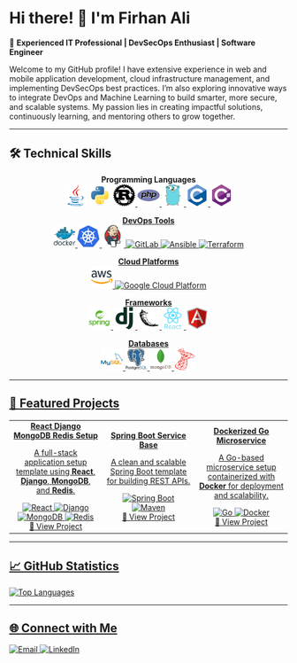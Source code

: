 # Hi there! 👋 I'm Firhan Ali

🌟 **Experienced IT Professional | DevSecOps Enthusiast | Software Engineer**

Welcome to my GitHub profile! I have extensive experience in web and mobile application development, cloud infrastructure management, and implementing DevSecOps best practices. I’m also exploring innovative ways to integrate DevOps and Machine Learning to build smarter, more secure, and scalable systems. My passion lies in creating impactful solutions, continuously learning, and mentoring others to grow together.

---

## 🛠️ **Technical Skills**

<p align="center">
  <!-- Programming Languages -->
  <strong>Programming Languages</strong><br>
  <img src="https://raw.githubusercontent.com/devicons/devicon/master/icons/java/java-original.svg" alt="Java" width="40" height="40"/> 
  <img src="https://raw.githubusercontent.com/devicons/devicon/master/icons/python/python-original.svg" alt="Python" width="40" height="40"/> 
  <a href="https://www.rust-lang.org" target="_blank" rel="noreferrer"> <img src="https://raw.githubusercontent.com/devicons/devicon/master/icons/rust/rust-original.svg" alt="rust" width="40" height="40"/>
  <img src="https://raw.githubusercontent.com/devicons/devicon/master/icons/php/php-original.svg" alt="PHP" width="40" height="40"/> 
  <img src="https://raw.githubusercontent.com/devicons/devicon/master/icons/go/go-original.svg" alt="Go" width="40" height="40"/> 
  <img src="https://raw.githubusercontent.com/devicons/devicon/master/icons/c/c-original.svg" alt="C" width="40" height="40"/> 
  <img src="https://raw.githubusercontent.com/devicons/devicon/master/icons/csharp/csharp-original.svg" alt="C#" width="40" height="40"/> 
</p>

<p align="center">
  <!-- DevOps Tools -->
  <strong>DevOps Tools</strong><br>
  <img src="https://raw.githubusercontent.com/devicons/devicon/master/icons/docker/docker-original-wordmark.svg" alt="Docker" width="40" height="40"/> 
  <img src="https://raw.githubusercontent.com/devicons/devicon/master/icons/kubernetes/kubernetes-plain.svg" alt="Kubernetes" width="40" height="40"/> 
  <img src="https://raw.githubusercontent.com/devicons/devicon/master/icons/jenkins/jenkins-original.svg" alt="Jenkins" width="40" height="40"/> 
  <img src="https://www.vectorlogo.zone/logos/gitlab/gitlab-icon.svg" alt="GitLab" width="40" height="40"/> 
  <img src="https://www.vectorlogo.zone/logos/ansible/ansible-icon.svg" alt="Ansible" width="40" height="40"/> 
  <img src="https://www.vectorlogo.zone/logos/terraformio/terraformio-icon.svg" alt="Terraform" width="40" height="40"/> 
</p>

<p align="center">
  <!-- Cloud Platforms -->
  <strong>Cloud Platforms</strong><br>
  <img src="https://raw.githubusercontent.com/devicons/devicon/master/icons/amazonwebservices/amazonwebservices-original-wordmark.svg" alt="AWS" width="40" height="40"/> 
  <img src="https://www.vectorlogo.zone/logos/google_cloud/google_cloud-icon.svg" alt="Google Cloud Platform" width="40" height="40"/> 
</p>

<p align="center">
  <!-- Frameworks -->
  <strong>Frameworks</strong><br>
  <img src="https://raw.githubusercontent.com/devicons/devicon/master/icons/spring/spring-original-wordmark.svg" alt="Spring Boot" width="40" height="40"/> 
  <img src="https://raw.githubusercontent.com/devicons/devicon/master/icons/django/django-plain.svg" alt="Django" width="40" height="40"/> 
  <img src="https://raw.githubusercontent.com/devicons/devicon/master/icons/flask/flask-original.svg" alt="Flask" width="40" height="40"/> 
  <img src="https://raw.githubusercontent.com/devicons/devicon/master/icons/react/react-original-wordmark.svg" alt="React" width="40" height="40"/> 
  <img src="https://raw.githubusercontent.com/devicons/devicon/master/icons/angularjs/angularjs-original.svg" alt="Angular" width="40" height="40"/> 
</p>

<p align="center">
  <!-- Databases -->
  <strong>Databases</strong><br>
  <img src="https://raw.githubusercontent.com/devicons/devicon/master/icons/mysql/mysql-original-wordmark.svg" alt="MySQL" width="40" height="40"/> 
  <img src="https://raw.githubusercontent.com/devicons/devicon/master/icons/postgresql/postgresql-original-wordmark.svg" alt="PostgreSQL" width="40" height="40"/> 
  <img src="https://raw.githubusercontent.com/devicons/devicon/master/icons/mongodb/mongodb-original-wordmark.svg" alt="MongoDB" width="40" height="40"/> 
  <img src="https://raw.githubusercontent.com/devicons/devicon/master/icons/microsoftsqlserver/microsoftsqlserver-plain.svg" alt="MSSQL" width="40" height="40"/> 
</p>


---

## 🚀 **Featured Projects**

<div align="center"> <table> <tr> <td align="center" width="33%"> <strong>React Django MongoDB Redis Setup</strong> <p>A full-stack application setup template using <b>React</b>, <b>Django</b>, <b>MongoDB</b>, and <b>Redis</b>.</p> <img src="https://img.shields.io/badge/React-61DAFB?style=flat-square&logo=react&logoColor=white" alt="React"/> <img src="https://img.shields.io/badge/Django-092E20?style=flat-square&logo=django&logoColor=white" alt="Django"/> <img src="https://img.shields.io/badge/MongoDB-47A248?style=flat-square&logo=mongodb&logoColor=white" alt="MongoDB"/> <img src="https://img.shields.io/badge/Redis-DC382D?style=flat-square&logo=redis&logoColor=white" alt="Redis"/> <br/><a href="https://github.com/afirhan/react-django-mongodb-redis-setup">🔗 View Project</a> </td> <td align="center" width="33%"> <strong>Spring Boot Service Base</strong> <p>A clean and scalable Spring Boot template for building REST APIs.</p> <img src="https://img.shields.io/badge/Spring%20Boot-6DB33F?style=flat-square&logo=springboot&logoColor=white" alt="Spring Boot"/> <img src="https://img.shields.io/badge/Maven-C71A36?style=flat-square&logo=apachemaven&logoColor=white" alt="Maven"/> <br/><a href="https://github.com/afirhan/spring-boot-service-base">🔗 View Project</a> </td> <td align="center" width="33%"> <strong>Dockerized Go Microservice</strong> <p>A Go-based microservice setup containerized with <b>Docker</b> for deployment and scalability.</p> <img src="https://img.shields.io/badge/Go-00ADD8?style=flat-square&logo=go&logoColor=white" alt="Go"/> <img src="https://img.shields.io/badge/Docker-2496ED?style=flat-square&logo=docker&logoColor=white" alt="Docker"/> <br/><a href="https://github.com/afirhan/dockerized-go">🔗 View Project</a> </td> </tr> </table> </div>

---

## 📈 **GitHub Statistics**

![Top Languages](https://github-readme-stats.vercel.app/api/top-langs/?username=afirhan&layout=compact&theme=radical)

---

## 🌐 **Connect with Me**

<p align="left"> <a href="mailto:alifirhan.fa@gmail.com" target="_blank" rel="noreferrer"> <img src="https://img.shields.io/badge/Email-D14836?style=for-the-badge&logo=gmail&logoColor=white" alt="Email" /> </a> <a href="https://www.linkedin.com/in/firhanaali" target="_blank" rel="noreferrer"> <img src="https://img.shields.io/badge/LinkedIn-0077B5?style=for-the-badge&logo=linkedin&logoColor=white" alt="LinkedIn" /> </a> </p>

